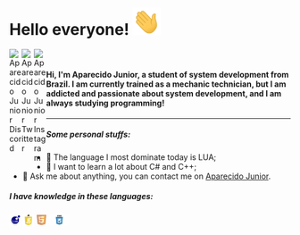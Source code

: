 # Hello everyone! <img src="https://github.com/juninhoxked/juninhoxked/blob/main/assets/hello.gif" width="50"/>
<a href="https://discord.gg/TFuVjWPzzz">
  <img align="left" alt="Aparecido Junior Discord" width="22px" src="https://cdn.jsdelivr.net/npm/simple-icons@v3/icons/discord.svg" />
</a>
<a href="https://twitter.com/aparecidojrr">
  <img align="left" alt="Aparecido Junior Twitter" width="22px" src="https://cdn.jsdelivr.net/npm/simple-icons@v3/icons/twitter.svg" />
</a>
<a href="https://www.instagram.com/aparecido.jr/">
  <img align="left" alt="Aparecido Junior Instagram" width="22px" src="https://cdn.jsdelivr.net/npm/simple-icons@v3/icons/instagram.svg" />
</a>
<br/>

<h4>Hi, I'm Aparecido Junior, a student of system development from Brazil. I am currently trained as a mechanic technician, but I am addicted and passionate about system development, and I am always studying programming!</h4>

---

<h5>Some personal stuffs:</h5>
<ul>
  <li>📗 The language I most dominate today is LUA;</li>
  <li>📘 I want to learn a lot about C# and C++;</li>
  <li>💬 Ask me about anything, you can contact me on <a href="https://www.facebook.com/aparecido.juninho.37/">Aparecido Junior</a>.</li>
</ul>

<h5>I have knowledge in these languages:</h5>
<code><img height="20" src="https://raw.githubusercontent.com/github/explore/80688e429a7d4ef2fca1e82350fe8e3517d3494d/topics/lua/lua.png"></code>
<code><img height="20" src="https://github.com/juninhoxked/juninhoxked/blob/main/assets/js.png"></code>
<code><img height="20" src="https://github.com/juninhoxked/juninhoxked/blob/main/assets/html5.png"></code>
<code><img height="20" src="https://github.com/juninhoxked/juninhoxked/blob/main/assets/css.png"></code>
